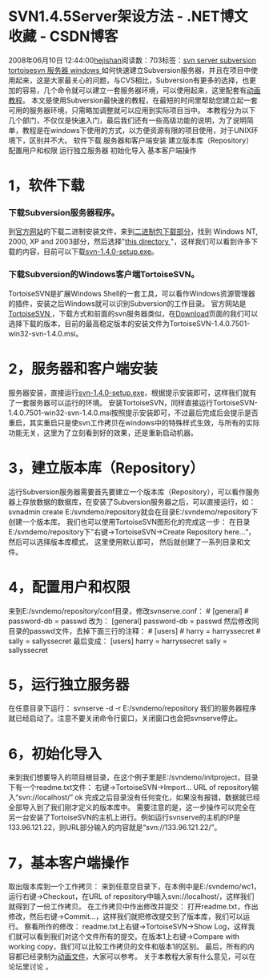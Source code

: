 
# SVN1.4.5Server架设方法 - .NET博文收藏 - CSDN博客


2008年06月10日 12:44:00[hejishan](https://me.csdn.net/hejishan)阅读数：703标签：[svn																](https://so.csdn.net/so/search/s.do?q=svn&t=blog)[server																](https://so.csdn.net/so/search/s.do?q=server&t=blog)[subversion																](https://so.csdn.net/so/search/s.do?q=subversion&t=blog)[tortoisesvn																](https://so.csdn.net/so/search/s.do?q=tortoisesvn&t=blog)[服务器																](https://so.csdn.net/so/search/s.do?q=服务器&t=blog)[windows																](https://so.csdn.net/so/search/s.do?q=windows&t=blog)[
							](https://so.csdn.net/so/search/s.do?q=服务器&t=blog)[
																															](https://so.csdn.net/so/search/s.do?q=tortoisesvn&t=blog)
[
				](https://so.csdn.net/so/search/s.do?q=subversion&t=blog)
[
			](https://so.csdn.net/so/search/s.do?q=subversion&t=blog)
[
		](https://so.csdn.net/so/search/s.do?q=server&t=blog)
[
	](https://so.csdn.net/so/search/s.do?q=svn&t=blog)
如何快速建立Subversion服务器，并且在项目中使用起来，这是大家最关心的问题，与CVS相比，Subversion有更多的选择，也更加的容易，几个命令就可以建立一套服务器环境，可以使用起来，这里配套有[动画教程](http://www.subversion.org.cn/media/all.swf)。
本文是使用Subversion最快速的教程，在最短的时间里帮助您建立起一套可用的服务器环境，只需略加调整就可以应用到实际项目当中。
本教程分为以下几个部门，不仅仅是快速入门，最后我们还有一些高级功能的说明，为了说明简单，教程是在windows下使用的方式，以方便资源有限的项目使用，对于UNIX环境下，区别并不大。
软件下载
服务器和客户端安装
建立版本库（Repository）
配置用户和权限
运行独立服务器
初始化导入
基本客户端操作
# 1，软件下载
### 下载Subversion服务器程序。
到[官方网站](http://subversion.tigris.org/)的下载二进制安装文件，来到[二进制包下载部分](http://subversion.tigris.org/project_packages.html#binary-packages)，找到 Windows NT, 2000, XP and 2003部分，然后选择"[this directory ](http://subversion.tigris.org/servlets/ProjectDocumentList?folderID=91)"，这样我们可以看到许多下载的内容，目前可以下载[svn-1.4.0-setup.exe](http://subversion.tigris.org/files/documents/15/34093/svn-1.4.0-setup.exe)。
### 下载Subversion的Windows客户端TortoiseSVN。
TortoiseSVN是扩展Windows Shell的一套工具，可以看作Windows资源管理器的插件，安装之后Windows就可以识别Subversion的工作目录。
官方网站是[TortoiseSVN ](http://tortoisesvn.net/)，下载方式和前面的svn服务器类似，在[Download](http://tortoisesvn.net/downloads)页面的我们可以选择下载的版本，目前的最高稳定版本的安装文件为TortoiseSVN-1.4.0.7501-win32-svn-1.4.0.msi。
# 2，服务器和客户端安装
服务器安装，直接运行[svn-1.4.0-setup.exe](http://subversion.tigris.org/files/documents/15/34093/svn-1.4.0-setup.exe)，根据提示安装即可，这样我们就有了一套服务器可以运行的环境。
安装TortoiseSVN，同样直接运行TortoiseSVN-1.4.0.7501-win32-svn-1.4.0.msi按照提示安装即可，不过最后完成后会提示是否重启，其实重启只是使svn工作拷贝在windows中的特殊样式生效，与所有的实际功能无关，这里为了立刻看到好的效果，还是重新启动机器。

# 3，建立版本库（Repository）
运行Subversion服务器需要首先要建立一个版本库（Repository），可以看作服务器上存放数据的数据库，在安装了Subversion服务器之后，可以直接运行，如：
svnadmin create E:/svndemo/repository就会在目录E:/svndemo/repository下创建一个版本库。
我们也可以使用TortoiseSVN图形化的完成这一步：
在目录E:/svndemo/repository下"右键->TortoiseSVN->Create Repository here...“， 然后可以选择版本库模式， 这里使用默认即可， 然后就创建了一系列目录和文件。

# 4，配置用户和权限
来到E:/svndemo/repository/conf目录，修改svnserve.conf：
\# [general]
\# password-db = passwd
改为：
[general]
password-db = passwd 然后修改同目录的passwd文件，去掉下面三行的注释：
\# [users]
\# harry = harryssecret
\# sally = sallyssecret
最后变成：
[users]
harry = harryssecret
sally = sallyssecret

# 5，运行独立服务器
在任意目录下运行：
svnserve -d -r E:/svndemo/repository 我们的服务器程序就已经启动了。注意不要关闭命令行窗口，关闭窗口也会把svnserve停止。

# 6，初始化导入
来到我们想要导入的项目根目录，在这个例子里是E:/svndemo/initproject，目录下有一个readme.txt文件：
右键->TortoiseSVN->Import...
URL of repository输入“svn://localhost/”
ok
完成之后目录没有任何变化，如果没有报错，数据就已经全部导入到了我们刚才定义的版本库中。
需要注意的是，这一步操作可以完全在另一台安装了TortoiseSVN的主机上进行。例如运行svnserve的主机的IP是133.96.121.22，则URL部分输入的内容就是“svn://133.96.121.22/”。

# 7，基本客户端操作
取出版本库到一个工作拷贝：
来到任意空目录下，在本例中是E:/svndemo/wc1，运行右键->Checkout，在URL of repository中输入svn://localhost/，这样我们就得到了一份工作拷贝。
在工作拷贝中作出修改并提交：
打开readme.txt，作出修改，然后右键->Commit...，这样我们就把修改提交到了版本库，我们可以运行。
察看所作的修改：
readme.txt上右键->TortoiseSVN->Show Log，这样我们就可以看到我们对这个文件所有的提交。在版本1上右键->Compare with working copy，我们可以比较工作拷贝的文件和版本1的区别。
最后，所有的内容都已经录制为[动画文件](http://www.subversion.org.cn/media/all.swf)，大家可以参考。
关于本教程大家有什么意见，可以在论坛里讨论 。





